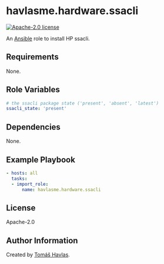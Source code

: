 havlasme.hardware.ssacli
========================

[![Apache-2.0 license][license-image]][license-link]

An [Ansible](https://www.ansible.com/) role to install HP ssacli.

Requirements
------------

None.

Role Variables
--------------

```yaml
# the ssacli package state ('present', 'absent', 'latest')
ssacli_state: 'present'
```

Dependencies
------------

None.

Example Playbook
----------------

```yaml
- hosts: all
  tasks:
  - import_role:
      name: havlasme.hardware.ssacli
```

License
-------

Apache-2.0

Author Information
------------------

Created by [Tomáš Havlas](https://havlas.me/).

[license-image]: https://img.shields.io/badge/license-Apache2.0-blue.svg?style=flat-square
[license-link]: ../../LICENSE
